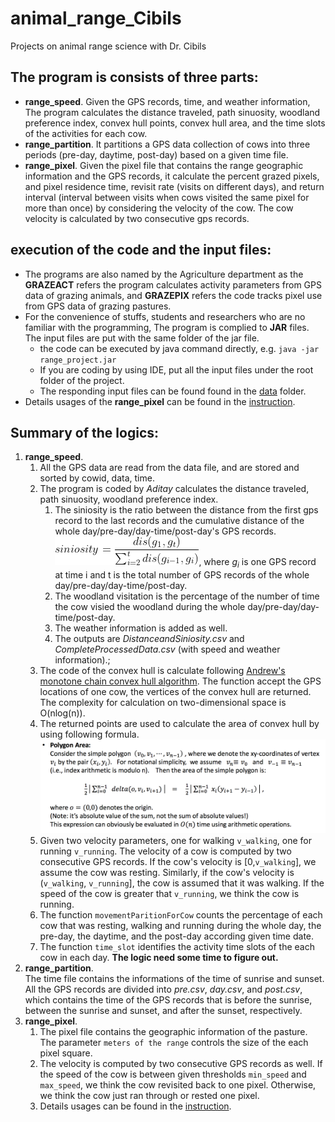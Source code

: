 # animal_range_Cibils
Projects on animal range science with Dr. Cibils

The program is consists of three parts:  
-------------------------------------
- **range_speed**. Given the GPS records, time, and weather information, The program calculates the distance traveled, path sinuosity, woodland preference index, convex hull points, convex hull area, and the time slots of the activities for each cow.
- **range_partition**. It partitions a GPS data collection of cows into three periods (pre-day, daytime, post-day) based on a given time file.
- **range_pixel**. Given the pixel file that contains the range geographic information and the GPS records, it calculate the percent grazed pixels, and pixel residence time, revisit rate (visits on different days), and return interval (interval between visits when cows visited the same pixel for more than once) by considering the velocity of the cow. The cow velocity is calculated by two consecutive gps records. 

execution of the code and the input files:
-------------------------------------
- The programs are also named by the Agriculture department as the **GRAZEACT** refers the program calculates activity parameters from GPS data of grazing animals, and **GRAZEPIX** refers the code tracks pixel use from GPS data of grazing pastures.  
- For the convenience of stuffs, students and researchers who are no familiar with the programming, The program is complied to **JAR** files. The input files are put with the same folder of the jar file. 
	- the code can be executed by java command directly, e.g. `java -jar range_project.jar`
	- If you are coding by using IDE, put all the input files under the root folder of the project. 
	- The responding input files can be found found in the [data](data) folder. 
- Details usages of the **range_pixel** can be found in the [instruction](Tutorial/instructions-v2.pdf).


Summary of the logics:
-------------------------------------
1. **range_speed**. 
	1. All the GPS data are read from the data file, and are stored and sorted by cowid, data, time.
	2. The program is coded by *Aditay* calculates the distance traveled, path sinuosity, woodland preference index. 
	    1. The siniosity is the ratio between the distance from the first gps record to the last records and the 
	    cumulative distance of the whole day/pre-day/day-time/post-day's GPS records.  
	    ![Calculation of the siniosity](figs/formula_siniosity.png), where $g_i$ is one GPS record at time i and t is 
	    the total number of GPS records of the whole day/pre-day/day-time/post-day.
	    2. The woodland visitation is the percentage of the number of time the cow visied the woodland during the 
	    whole day/pre-day/day-time/post-day.
	    3. The weather information is added as well. 
	    4. The outputs are *DistanceandSiniosity.csv* and *CompleteProcessedData.csv* (with speed and weather 
	    information).;
	3. The code of the convex hull is calculate following [Andrew's monotone chain convex hull algorithm](https://en.wikibooks.org/wiki/Algorithm_Implementation/Geometry/Convex_hull/Monotone_chain). The function accept the GPS locations of one cow, the vertices of the convex hull are returned. The complexity for calculation on two-dimensional space is O(nlog(n)).
	4. The returned points are used to calculate the area of convex hull by using following formula.
	![Calculation of the area of MCP](figs/formula_MCP_Area.png)
	5. Given two velocity parameters, one for walking `v_walking`, one for running `v_running`. The velocity of a cow is computed by two consecutive GPS records. If the cow's velocity is [0,`v_walking`], we assume the cow was resting. Similarly, if the cow's velocity is (`v_walking`, `v_running`], the cow is assumed that it was walking. If the speed of the cow is greater that `v_running`, we think the cow is running. 
	6. The function `movementParitionForCow` counts the percentage of each cow that was resting, walking and running during the whole day, the pre-day, the daytime, and the post-day according given time date.
	7. The function `time_slot` identifies the activity time slots of the each cow in each day. **The logic need some time to figure out.** 
2. **range_partition**.  
	The time file contains the informations of the time of sunrise and sunset. All the GPS records are divided into *pre.csv*, *day.csv*, and *post.csv*, which contains the time of the GPS records that is before the sunrise, between the sunrise and sunset, and after the sunset, respectively. 
3. **range_pixel**.
	1. The pixel file contains the geographic information of the pasture. The parameter `meters of the range` controls the size of the each pixel square.  
	2. The velocity is computed by two consecutive GPS records as well. If the speed of the cow is between given thresholds `min_speed` and `max_speed`, we think the cow revisited back to one pixel. Otherwise, we think the cow just ran through or rested one pixel.
	3. Details usages can be found in the [instruction](Tutorial/instructions-v2.pdf).